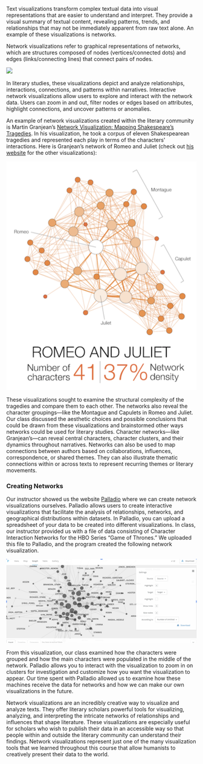 Text visualizations transform complex textual data into visual representations that are easier to understand and interpret. They provide a visual summary of textual content, revealing patterns, trends, and relationships that may not be immediately apparent from raw text alone. An example of these visualizations is networks. 

Network visualizations refer to graphical representations of networks, which are structures composed of nodes (vertices/connected dots) and edges (links/connecting lines) that connect pairs of nodes. 

![](https://i.giphy.com/media/v1.Y2lkPTc5MGI3NjExbHpqcnBvcW51NnNseWxnNDNvMDhucnJ0ZnF2Z3VuZmg3cHExNDZqZyZlcD12MV9pbnRlcm5hbF9naWZfYnlfaWQmY3Q9Zw/fw8uZriJW4TlhmZnUj/giphy-downsized-large.gif)

In literary studies, these visualizations depict and analyze relationships, interactions, connections, and patterns within narratives. Interactive network visualizations allow users to explore and interact with the network data. Users can zoom in and out, filter nodes or edges based on attributes, highlight connections, and uncover patterns or anomalies. 

An example of network visualizations created within the literary community is Martin Granjean’s [Network Visualization: Mapping Shakespeare’s Tragedies](https://www.martingrandjean.ch/network-visualization-shakespeare/). In his visualization, he took a corpus of eleven Shakespearean tragedies and represented each play in terms of the characters' interactions. Here is Granjean’s network of Romeo and Juliet (check out [his website](https://www.martingrandjean.ch/network-visualization-shakespeare/) for the other visualizations):

![](/assets/image/networkeo.png)

These visualizations sought to examine the structural complexity of the tragedies and compare them to each other. The networks also reveal the character groupings—like the Montague and Capulets in Romeo and Juliet. Our class discussed the aesthetic choices and possible conclusions that could be drawn from these visualizations and brainstormed other ways networks could be used for literary studies.
Character networks—like Granjean’s—can reveal central characters, character clusters, and their dynamics throughout narratives. Networks can also be used to map connections between authors based on collaborations, influences, correspondence, or shared themes. They can also illustrate thematic connections within or across texts to represent recurring themes or literary movements. 

### Creating Networks

Our instructor showed us the website [Palladio](https://hdlab.stanford.edu/palladio/) where we can create network visualizations ourselves. Palladio allows users to create interactive visualizations that facilitate the analysis of relationships, networks, and geographical distributions within datasets. In Palladio, you can upload a spreadsheet of your data to be created into different visualizations.
In class, our instructor provided us with a file of data consisting of Character Interaction Networks for the HBO Series “Game of Thrones.” We uploaded this file to Palladio, and the program created the following network visualization. 

![](/assets/image/networkofthrones.png)

From this visualization, our class examined how the characters were grouped and how the main characters were populated in the middle of the network. Palladio allows you to interact with the visualization to zoom in on clusters for investigation and customize how you want the visualization to appear. Our time spent with Palladio allowed us to examine how these machines receive the data for networks and how we can make our own visualizations in the future. 

Network visualizations are an incredibly creative way to visualize and analyze texts. They offer literary scholars powerful tools for visualizing, analyzing, and interpreting the intricate networks of relationships and influences that shape literature. These visualizations are especially useful for scholars who wish to publish their data in an accessible way so that people within and outside the literary community can understand their findings. Network visualizations represent just one of the many visualization tools that we learned throughout this course that allow humanists to creatively present their data to the world. 

